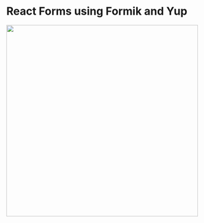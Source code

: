 # React Forms using Formik and Yup

<img height="500" width="500" src="https://www.bing.com/th?id=OIP.SY6pNGG_jTIZCfEpMU_2hwHaDt&w=189&h=100&c=8&rs=1&qlt=90&o=6&dpr=1.25&pid=3.1&rm=2">
